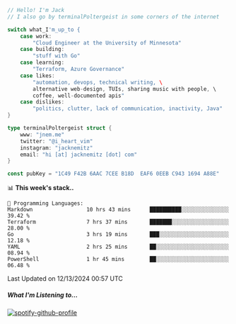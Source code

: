 ```go
// Hello! I'm Jack
// I also go by terminalPoltergeist in some corners of the internet

switch what_I'm_up_to {
    case work:
        "Cloud Engineer at the University of Minnesota"
    case building:
        "stuff with Go"
    case learning:
        "Terraform, Azure Governance"
    case likes:
        "automation, devops, technical writing, \
        alternative web-design, TUIs, sharing music with people, \
        coffee, well-documented apis"
    case dislikes:
        "politics, clutter, lack of communication, inactivity, Java"
}

type terminalPoltergeist struct {
    www: "jnem.me"
    twitter: "@i_heart_vim"
    instagram: "jacknemitz"
    email: "hi [at] jacknemitz [dot] com"
}

const pubKey = "1C49 F42B 6AAC 7CEE B18D  EAF6 0EEB C943 1694 A88E"
```

<!--START_SECTION:waka-->
📊 **This week's stack..** 

```text
💬 Programming Languages: 
Markdown                 10 hrs 43 mins      ██████████░░░░░░░░░░░░░░░   39.42 % 
Terraform                7 hrs 37 mins       ███████░░░░░░░░░░░░░░░░░░   28.00 % 
Go                       3 hrs 19 mins       ███░░░░░░░░░░░░░░░░░░░░░░   12.18 % 
YAML                     2 hrs 25 mins       ██░░░░░░░░░░░░░░░░░░░░░░░   08.94 % 
PowerShell               1 hr 45 mins        ██░░░░░░░░░░░░░░░░░░░░░░░   06.48 % 
```


 Last Updated on 12/13/2024 00:57 UTC
<!--END_SECTION:waka-->

##### What I'm Listening to...

[![spotify-github-profile](https://jnem.me/listening-item?maxAge=2592000)](https://jnem.me/listening)
